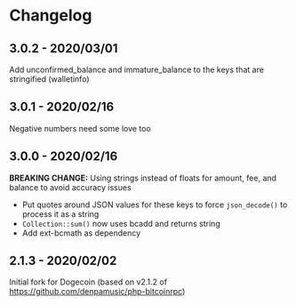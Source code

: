 # Changelog

## 3.0.2 - 2020/03/01

Add unconfirmed_balance and immature_balance to the keys that are stringified (walletinfo)

## 3.0.1 - 2020/02/16

Negative numbers need some love too

## 3.0.0 - 2020/02/16

**BREAKING CHANGE:** Using strings instead of floats for amount, fee, and balance to avoid accuracy issues
* Put quotes around JSON values for these keys to force `json_decode()` to process it as a string
* `Collection::sum()` now uses bcadd and returns string
* Add ext-bcmath as dependency

## 2.1.3 - 2020/02/02

Initial fork for Dogecoin (based on v2.1.2 of https://github.com/denpamusic/php-bitcoinrpc)
